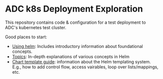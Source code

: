# ADC k8s Deployment Exploration

This repository contains code & configuration for a test deployment to ADC's
kubernetes test cluster.

Good places to start:

* [Using helm](https://helm.sh/docs/intro/using_helm/): Includes introductory
  information about foundational concepts.
* [Topics](https://helm.sh/docs/topics/): In-depth explanations of various
  concepts in Helm
* [Chart template guide](https://helm.sh/docs/chart_template_guide/):
  information about the Helm templating system. E.g., how to add control flow,
  access vairables, loop over lists/mappings, etc.
